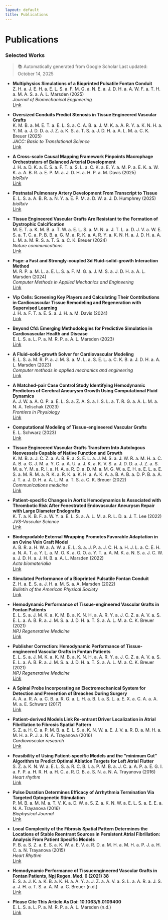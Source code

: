 ```yaml
---
layout: default
title: Publications
---
```


# Publications

### Selected Works
> 📚 Automatically generated from Google Scholar
> Last updated: October 14, 2025


- **Multiphysics Simulations of a Bioprinted Pulsatile Fontan Conduit**  
  Z. H. a. J. E. H. a. E. L. S. a. F. M. G. a. N. E. a. J. D. H. a. A. W. F. a. T. H. a. M. A. S. a. A. L. Marsden (2025)  
  *Journal of Biomechanical Engineering*  
  [Link](https://asmedigitalcollection.asme.org/biomechanical/article-abstract/147/7/071001/1214591)

- **Oversized Conduits Predict Stenosis in Tissue Engineered Vascular Grafts**  
  K. M. B. a. M. E. T. a. E. L. S. a. C. A. B. a. J. M. K. a. A. R. Y. a. K. N. H. a. Y. M. a. J. D. D. a. J. Z. a. K. S. a. T. S. a. J. D. H. a. A. L. M. a. C. K. Breuer (2025)  
  *JACC: Basic to Translational Science*  
  [Link](https://www.sciencedirect.com/science/article/pii/S2452302X25000658)

- **A Cross-scale Causal Mapping Framework Pinpoints Macrophage Orchestrators of Balanced Arterial Development**  
  J. H. a. D. K. a. E. S. a. F. T. a. S. L. a. C. K. a. E. Y. a. M. P. a. E. K. a. W. K. a. A. B. R. a. E. P. M. a. J. D. H. a. H. P. a. M. Davis (2025)  
  *bioRxiv*  
  [Link](https://www.biorxiv.org/content/10.1101/2025.10.08.681286.abstract)

- **Postnatal Pulmonary Artery Development From Transcript to Tissue**  
  E. L. S. a. A. B. R. a. N. Y. a. E. P. M. a. D. W. a. J. D. Humphrey (2025)  
  *bioRxiv*  
  [Link](https://pmc.ncbi.nlm.nih.gov/articles/PMC12157632/)

- **Tissue Engineered Vascular Grafts Are Resistant to the Formation of Dystrophic Calcification**  
  M. E. T. a. K. M. B. a. T. W. a. E. L. S. a. M. N. a. J. T. L. a. D. J. V. a. W. E. S. a. T. C. a. P. B. B. a. G. M. a. R. K. a. A. R. Y. a. K. N. H. a. J. D. H. a. A. L. M. a. M. R. S. a. T. S. a. C. K. Breuer (2024)  
  *Nature communications*  
  [Link](https://www.nature.com/articles/s41467-024-46431-4)

- **Fsge: a Fast and Strongly-coupled 3d Fluid–solid-growth Interaction Method**  
  M. R. P. a. M. L. a. E. L. S. a. F. M. G. a. J. M. S. a. J. D. H. a. A. L. Marsden (2024)  
  *Computer Methods in Applied Mechanics and Engineering*  
  [Link](https://www.sciencedirect.com/science/article/pii/S0045782524005152)

- **Vip Cells: Screening Key Players and Calculating Their Contributions in Cardiovascular Tissue Remodeling and Regeneration with Supervised Learning**  
  J. H. a. F. T. a. E. S. a. J. H. a. M. Davis (2024)  
  [Link](https://scholar.google.com/scholar?cluster=8431695312055723732&hl=en&oi=scholarr)

- **Beyond Cfd: Emerging Methodologies for Predictive Simulation in Cardiovascular Health and Disease**  
  E. L. S. a. L. P. a. M. R. P. a. A. L. Marsden (2023)  
  [Link](https://pubs.aip.org/aip/bpr/article/4/1/011301/2879057)

- **A Fluid–solid-growth Solver for Cardiovascular Modeling**  
  E. L. S. a. M. R. P. a. J. M. S. a. M. L. a. S. E. L. a. C. K. B. a. J. D. H. a. A. L. Marsden (2023)  
  *Computer methods in applied mechanics and engineering*  
  [Link](https://www.sciencedirect.com/science/article/pii/S004578252300436X)

- **A Matched-pair Case Control Study Identifying Hemodynamic Predictors of Cerebral Aneurysm Growth Using Computational Fluid Dynamics**  
  A. J. W. a. A. O. P. a. E. L. S. a. Z. A. S. a. I. S. L. a. T. R. G. a. A. L. M. a. N. A. Telischak (2023)  
  *Frontiers in Physiology*  
  [Link](https://www.frontiersin.org/journals/physiology/articles/10.3389/fphys.2023.1300754/full)

- **Computational Modeling of Tissue-engineered Vascular Grafts**  
  E. L. Schwarz (2023)  
  [Link](https://search.proquest.com/openview/6fd0b56d3551b51cbdb994571d712980/1?pq-origsite=gscholar&cbl=18750&diss=y)

- **Tissue Engineered Vascular Grafts Transform Into Autologous Neovessels Capable of Native Function and Growth**  
  K. M. B. a. J. C. Z. a. A. B. R. a. S. E. L. a. J. M. S. a. J. W. R. a. M. H. a. C. A. B. a. G. J. M. a. Y. C. a. A. U. a. J. K. a. K. V. S. a. J. D. D. a. J. Z. a. S. M. a. Y. M. a. R. I. a. H. A. a. R. D. a. D. M. a. M. G. W. a. E. H. a. E. L. a. E. S. a. M. R. M. a. R. K. a. R. K. a. K. H. a. A. K. A. a. B. A. B. a. D. P. B. a. A. J. T. a. J. D. H. a. A. L. M. a. T. S. a. C. K. Breuer (2022)  
  *Communications medicine*  
  [Link](https://www.nature.com/articles/s43856-021-00063-7)

- **Patient-specific Changes in Aortic Hemodynamics Is Associated with Thrombotic Risk After Fenestrated Endovascular Aneurysm Repair with Large Diameter Endografts**  
  K. T. a. K. B. F. a. W. Y. a. E. L. S. a. A. L. M. a. R. L. D. a. J. T. Lee (2022)  
  *JVS-Vascular Science*  
  [Link](https://www.sciencedirect.com/science/article/pii/S2666350322000098)

- **Biodegradable External Wrapping Promotes Favorable Adaptation in an Ovine Vein Graft Model**  
  A. B. R. a. H. W. a. A. W. a. E. L. S. a. J. P. a. J. C. H. a. H. J. L. a. C. E. H. a. N. A. T. a. Y. L. a. M. O. K. a. O. O. a. Y. T. a. A. M. K. a. N. S. a. J. C. W. a. J. D. H. a. J. H. B. a. A. L. Marsden (2022)  
  *Acta biomaterialia*  
  [Link](https://www.sciencedirect.com/science/article/pii/S1742706122005049)

- **Simulated Performance of a Bioprinted Pulsatile Fontan Conduit**  
  Z. H. a. E. S. a. J. H. a. M. S. a. A. Marsden (2022)  
  *Bulletin of the American Physical Society*  
  [Link](https://meetings.aps.org/Meeting/DFD22/Session/S01.76)

- **Hemodynamic Performance of Tissue-engineered Vascular Grafts in Fontan Patients**  
  E. L. S. a. J. M. K. a. K. M. B. a. K. N. H. a. A. R. Y. a. J. C. Z. a. A. V. a. S. E. L. a. A. B. R. a. J. M. S. a. J. D. H. a. T. S. a. A. L. M. a. C. K. Breuer (2021)  
  *NPJ Regenerative Medicine*  
  [Link](https://www.nature.com/articles/s41536-021-00148-w)

- **Publisher Correction: Hemodynamic Performance of Tissue-engineered Vascular Grafts in Fontan Patients**  
  E. L. S. a. J. M. K. a. K. M. B. a. K. N. H. a. A. R. Y. a. J. C. Z. a. A. V. a. S. E. L. a. A. B. R. a. J. M. S. a. J. D. H. a. T. S. a. A. L. M. a. C. K. Breuer (2021)  
  *NPJ Regenerative Medicine*  
  [Link](https://pmc.ncbi.nlm.nih.gov/articles/PMC8360958/)

- **A Spinal Probe Incorporating an Electromechanical System for Detection and Prevention of Breaches During Surgery**  
  A. A. a. R. A. a. C. B. a. R. G. a. L. H. a. B. I. a. S. L. a. E. X. a. C. A. a. A. M. a. E. Schwarz (2017)  
  [Link](https://patents.google.com/patent/US20170056075A1/en)

- **Patient-derived Models Link Re-entrant Driver Localization in Atrial Fibrillation to Fibrosis Spatial Pattern**  
  S. Z. a. H. C. a. P. M. B. a. E. L. S. a. K. N. W. a. E. J. V. a. R. D. a. M. H. a. M. H. a. P. J. a. N. A. Trayanova (2016)  
  *Cardiovascular research*  
  [Link](https://academic.oup.com/cardiovascres/article-abstract/110/3/443/1744836)

- **Feasibility of Using Patient-specific Models and the “minimum Cut” Algorithm to Predict Optimal Ablation Targets for Left Atrial Flutter**  
  S. Z. a. K. N. W. a. E. L. S. a. R. C. B. I. a. P. M. B. a. J. C. a. A. P. a. E. G. I. a. F. P. a. H. R. H. a. H. C. a. R. D. B. a. S. N. a. N. A. Trayanova (2016)  
  *Heart rhythm*  
  [Link](https://www.sciencedirect.com/science/article/pii/S1547527116302053)

- **Pulse Duration Determines Efficacy of Arrhythmia Termination Via Targeted Optogenetic Stimulation**  
  P. M. B. a. M. M. a. T. V. K. a. D. W. a. S. Z. a. K. N. W. a. E. L. S. a. E. E. a. N. A. Trayanova (2016)  
  *Biophysical Journal*  
  [Link](https://www.cell.com/biophysj/fulltext/S0006-3495(15)04310-6)

- **Local Complexity of the Fibrosis Spatial Pattern Determines the Locations of Stable Reentrant Sources in Persistent Atrial Fibrillation: Analysis From Patient Specific Models**  
  P. B. a. S. Z. a. E. S. a. K. W. a. E. V. a. R. D. a. M. H. a. M. H. a. P. J. a. H. C. a. N. Trayanova (2015)  
  *Heart Rhythm*  
  [Link](https://scholar.google.com/scholar?cluster=14829968984659802707&hl=en&oi=scholarr)

- **Hemodynamic Performance of Tissueengineered Vascular Grafts in Fontan Patients, Npj Regen. Med. 6 (2021) 38**  
  E. S. a. J. K. a. K. B. a. K. H. a. A. Y. a. J. Z. a. A. V. a. S. L. a. A. R. a. J. S. a. J. H. a. T. S. a. A. M. a. C. Breuer (n.d.)  
  [Link](https://scholar.google.com/scholar?cluster=10282104494400906300&hl=en&oi=scholarr)

- **Please Cite This Article As Doi: 10.1063/5.0109400**  
  E. L. S. a. L. P. a. M. R. P. a. A. L. Marsden (n.d.)  
  [Link](https://scholar.google.com/scholar?cluster=17441077725524417170&hl=en&oi=scholarr)
